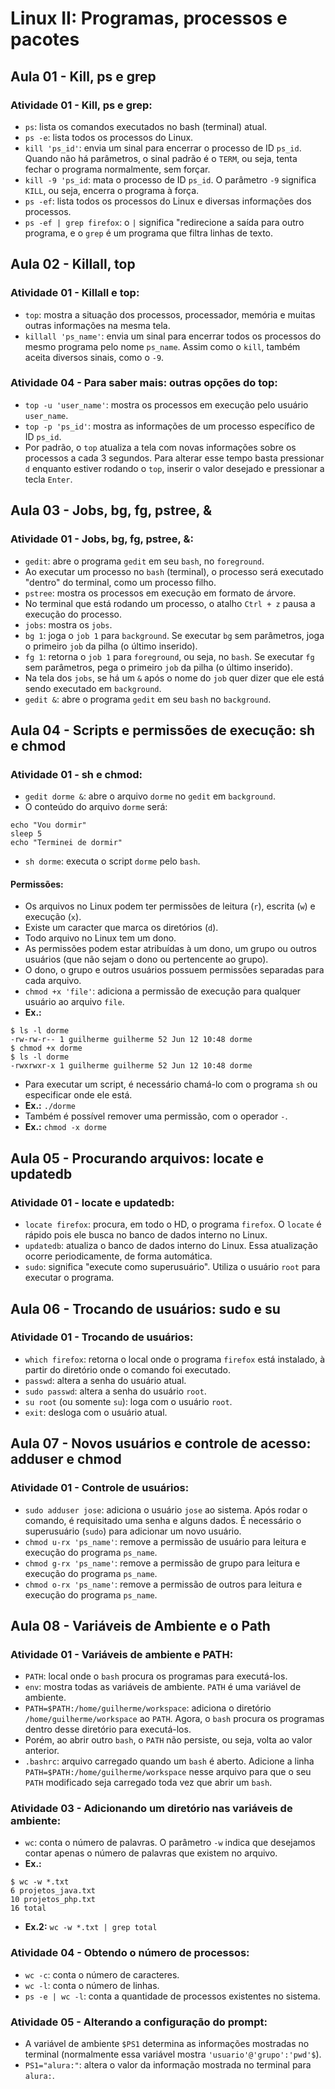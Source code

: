 # Linux II: Programas, processos e pacotes

## Aula 01 - Kill, ps e grep

### Atividade 01 - Kill, ps e grep:

- `ps`: lista os comandos executados no bash (terminal) atual.
- `ps -e`: lista todos os processos do Linux.
- `kill 'ps_id'`: envia um sinal para encerrar o processo de ID `ps_id`. Quando não há parâmetros, o sinal padrão é o `TERM`, ou seja, tenta fechar o programa normalmente, sem forçar.
- `kill -9 'ps_id`: mata o processo de ID `ps_id`. O parâmetro `-9` significa `KILL`, ou seja, encerra o programa à força.
- `ps -ef`: lista todos os processos do Linux e diversas informações dos processos.
- `ps -ef | grep firefox`: o `|` significa "redirecione a saída para outro programa, e o `grep` é um programa que filtra linhas de texto.

## Aula 02 - Killall, top

### Atividade 01 - Killall e top:

- `top`: mostra a situação dos processos, processador, memória e muitas outras informações na mesma tela.
- `killall 'ps_name'`: envia um sinal para encerrar todos os processos do mesmo programa pelo nome `ps_name`. Assim como o `kill`, também aceita diversos sinais, como o `-9`.

### Atividade 04 - Para saber mais: outras opções do top:

- `top -u 'user_name'`: mostra os processos em execução pelo usuário `user_name`.
- `top -p 'ps_id'`: mostra as informações de um processo específico de ID `ps_id`.
- Por padrão, o `top` atualiza a tela com novas informações sobre os processos a cada 3 segundos. Para alterar esse tempo basta pressionar `d` enquanto estiver rodando o `top`, inserir o valor desejado e pressionar a tecla `Enter`.

## Aula 03 - Jobs, bg, fg, pstree, &

### Atividade 01 - Jobs, bg, fg, pstree, &:

- `gedit`: abre o programa `gedit` em seu `bash`, no `foreground`.
- Ao executar um processo no `bash` (terminal), o processo será executado "dentro" do terminal, como um processo filho.
- `pstree`: mostra os processos em execução em formato de árvore.
- No terminal que está rodando um processo, o atalho `Ctrl + z` pausa a execução do processo.
- `jobs`: mostra os `jobs`.
- `bg 1`: joga o `job 1` para `background`. Se executar `bg` sem parâmetros, joga o primeiro `job` da pilha (o último inserido).
- `fg 1`: retorna o `job 1` para `foreground`, ou seja, no `bash`. Se executar `fg` sem parâmetros, pega o primeiro `job` da pilha (o último inserido).
- Na tela dos `jobs`, se há um `&` após o nome do `job` quer dizer que ele está sendo executado em `background`.
- `gedit &`: abre o programa `gedit` em seu `bash` no `background`.

## Aula 04 - Scripts e permissões de execução: sh e chmod

### Atividade 01 - sh e chmod:

- `gedit dorme &`: abre o arquivo `dorme` no `gedit` em `background`.
- O conteúdo do arquivo `dorme` será:
```
echo "Vou dormir"
sleep 5
echo "Terminei de dormir"
```
- `sh dorme`: executa o script `dorme` pelo `bash`.

#### Permissões:

- Os arquivos no Linux podem ter permissões de leitura (`r`), escrita (`w`) e execução (`x`).
- Existe um caracter que marca os diretórios (`d`).
- Todo arquivo no Linux tem um dono.
- As permissões podem estar atribuídas à um dono, um grupo ou outros usuários (que não sejam o dono ou pertencente ao grupo).
- O dono, o grupo e outros usuários possuem permissões separadas para cada arquivo.
- `chmod +x 'file'`: adiciona a permissão de execução para qualquer usuário ao arquivo `file`.
- **Ex.:**
```
$ ls -l dorme
-rw-rw-r-- 1 guilherme guilherme 52 Jun 12 10:48 dorme
$ chmod +x dorme
$ ls -l dorme
-rwxrwxr-x 1 guilherme guilherme 52 Jun 12 10:48 dorme
```
- Para executar um script, é necessário chamá-lo com o programa `sh` ou especificar onde ele está.
- **Ex.:** `./dorme`
- Também é possível remover uma permissão, com o operador `-`.
- **Ex.:** `chmod -x dorme`

## Aula 05 - Procurando arquivos: locate e updatedb

### Atividade 01 - locate e updatedb:

- `locate firefox`: procura, em todo o HD, o programa `firefox`. O `locate` é rápido pois ele busca no banco de dados interno no Linux.
- `updatedb`: atualiza o banco de dados interno do Linux. Essa atualização ocorre periodicamente, de forma automática.
- `sudo`: significa "execute como superusuário". Utiliza o usuário `root` para executar o programa.

## Aula 06 - Trocando de usuários: sudo e su

### Atividade 01 - Trocando de usuários:

- `which firefox`: retorna o local onde o programa `firefox` está instalado, à partir do diretório onde o comando foi executado.
- `passwd`: altera a senha do usuário atual.
- `sudo passwd`: altera a senha do usuário `root`.
- `su root` (ou somente `su`): loga com o usuário `root`.
- `exit`: desloga com o usuário atual.

## Aula 07 - Novos usuários e controle de acesso: adduser e chmod

### Atividade 01 - Controle de usuários:

- `sudo adduser jose`: adiciona o usuário `jose` ao sistema. Após rodar o comando, é requisitado uma senha e alguns dados. É necessário o superusuário (`sudo`) para adicionar um novo usuário.
- `chmod u-rx 'ps_name'`: remove a permissão de usuário para leitura e execução do programa `ps_name`.
- `chmod g-rx 'ps_name'`: remove a permissão de grupo para leitura e execução do programa `ps_name`.
- `chmod o-rx 'ps_name'`: remove a permissão de outros para leitura e execução do programa `ps_name`.

## Aula 08 - Variáveis de Ambiente e o Path

### Atividade 01 - Variáveis de ambiente e PATH:

- `PATH`: local onde o `bash` procura os programas para executá-los.
- `env`: mostra todas as variáveis de ambiente. `PATH` é uma variável de ambiente.
- `PATH=$PATH:/home/guilherme/workspace`: adiciona o diretório `/home/guilherme/workspace` ao `PATH`. Agora, o `bash` procura os programas dentro desse diretório para executá-los.
- Porém, ao abrir outro `bash`, o `PATH` não persiste, ou seja, volta ao valor anterior.
- `.bashrc`: arquivo carregado quando um `bash` é aberto. Adicione a linha `PATH=$PATH:/home/guilherme/workspace` nesse arquivo para que o seu `PATH` modificado seja carregado toda vez que abrir um `bash`.

### Atividade 03 - Adicionando um diretório nas variáveis de ambiente:

- `wc`: conta o número de palavras. O parâmetro `-w` indica que desejamos contar apenas o número de palavras que existem no arquivo.
- **Ex.:**
```
$ wc -w *.txt
6 projetos_java.txt
10 projetos_php.txt
16 total
```
- **Ex.2:** `wc -w *.txt | grep total`

### Atividade 04 - Obtendo o número de processos:

- `wc -c`: conta o número de caracteres.
- `wc -l`: conta o número de linhas.
- `ps -e | wc -l`: conta a quantidade de processos existentes no sistema.

### Atividade 05 - Alterando a configuração do prompt:

- A variável de ambiente `$PS1` determina as informações mostradas no terminal (normalmente essa variável mostra `'usuario'@'grupo':'pwd'$`).
- `PS1="alura:"`: altera o valor da informação mostrada no terminal para `alura:`.
